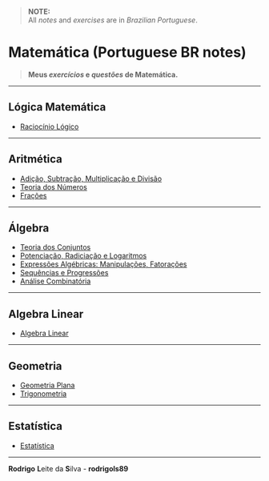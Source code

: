 > **NOTE:**  
> All *notes* and *exercises* are in *Brazilian Portuguese*.

# Matemática (Portuguese BR notes)

> **Meus *exercícios* e *questões* de Matemática.**  

---

## Lógica Matemática

 - [Raciocínio Lógico](modules/logic)

---

## Aritmética

 - [Adição, Subtração, Multiplicação e Divisão](modules/add-sub-mult-div)
 - [Teoria dos Números](modules/number-theory)
 - [Frações](modules/fractions)

---

## Álgebra

 - [Teoria dos Conjuntos](modules/set-theory)
 - [Potenciação, Radiciação e Logaritmos](modules/exp-rad-log)
 - [Expressões Algébricas: Manipulações, Fatorações](modules/algebraic-expressions)
 - [Sequências e Progressões](modules/sequences-progressions)
 - [Análise Combinatória](modules/combinatorial-analysis)

---

## Algebra Linear

 - [Algebra Linear](modules/linear-algebra)

---

## Geometria

 - [Geometria Plana](modules/plane-geometry)
 - [Trigonometria](modules/trigonometry)

---

## Estatística

 - [Estatística](modules/statistics)

---

**Rodrigo** **L**eite da **S**ilva - **rodrigols89**

